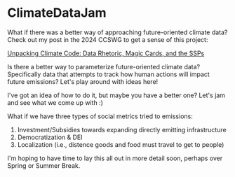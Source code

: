 # ClimateDataJam
What if there was a better way of approaching future-oriented climate data? Check out my post in the 2024 CCSWG to get a sense of this project:

[Unpacking Climate Code: Data Rhetoric, Magic Cards, and the SSPs](https://wg.criticalcodestudies.com/index.php?p=/discussion/177/code-critique-unpacking-climate-code-data-rhetoric-magic-cards-and-the-ssps)

Is there a better way to parameterize future-oriented climate data? Specifically data that attempts to track how human actions will impact future emissions? Let's play around with ideas here! 

I've got an idea of how to do it, but maybe you have a better one? Let's jam and see what we come up with :)

What if we have three types of social metrics tried to emissions:
1) Investment/Subsidies towards expanding directly emitting infrastructure
2) Democratization & DEI
3) Localization (i.e., distence goods and food must travel to get to people)

I'm hoping to have time to lay this all out in more detail soon, perhaps over Spring or Summer Break.
